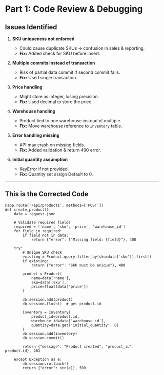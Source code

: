 
# Part 1: Code Review & Debugging

## Issues Identified
1. **SKU uniqueness not enforced**
   - Could cause duplicate SKUs → confusion in sales & reporting.
   - **Fix:** Added check for SKU before insert.

2. **Multiple commits instead of transaction**
   - Risk of partial data commit if second commit fails.
   - **Fix:** Used single transaction.

3. **Price handling**
   - Might store as integer, losing precision.
   - **Fix:** Used decimal to store the price.

4. **Warehouse handling**
   - Product tied to one warehouse instead of multiple.
   - **Fix:** Move warehouse reference to `Inventory` table.

5. **Error handling missing**
   - API may crash on missing fields.
   - **Fix:** Added validation & return 400 error.

6. **Initial quantity assumption**
   - KeyError if not provided.
   - **Fix:** Quantity set assign Default to 0.

---

## This is the Corrected Code

```
@app.route('/api/products', methods=['POST'])
def create_product():
    data = request.json

    # Validate required fields
    required = ['name', 'sku', 'price', 'warehouse_id']
    for field in required:
        if field not in data:
            return {"error": f"Missing field: {field}"}, 400

    try:
        # Unique SKU check
        existing = Product.query.filter_by(sku=data['sku']).first()
        if existing:
            return {"error": "SKU must be unique"}, 400

        product = Product(
            name=data['name'],
            sku=data['sku'],
            price=float(data['price'])
        )

        db.session.add(product)
        db.session.flush()  # get product.id

        inventory = Inventory(
            product_id=product.id,
            warehouse_id=data['warehouse_id'],
            quantity=data.get('initial_quantity', 0)
        )
        db.session.add(inventory)
        db.session.commit()

        return {"message": "Product created", "product_id": product.id}, 201

    except Exception as e:
        db.session.rollback()
        return {"error": str(e)}, 500
